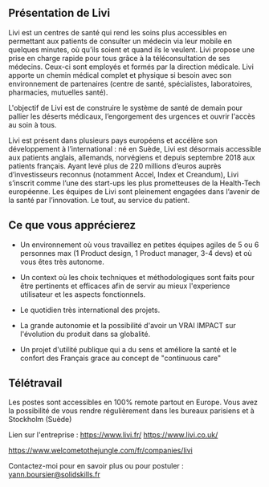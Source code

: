 Présentation de Livi
--------------------

Livi est un centres de santé qui rend les soins plus accessibles en permettant aux patients de
consulter un médecin via leur mobile en quelques minutes, où qu’ils soient et quand ils le veulent.
Livi propose une prise en charge rapide pour tous grâce à la téléconsultation de ses médecins. Ceux-ci sont employés et formés par la direction médicale. Livi apporte un chemin médical complet et physique si besoin avec son environnement de partenaires (centre de santé, spécialistes, laboratoires, pharmacies, mutuelles santé). 

L'objectif de Livi est de construire le système de santé de demain pour pallier les déserts médicaux, l’engorgement des urgences et ouvrir l'accès au soin à tous. 

Livi est présent dans plusieurs pays européens et accélère son développement à l’international : né en Suède, 
Livi est désormais accessible aux patients anglais, allemands, norvégiens et depuis septembre 2018 aux patients français.
Ayant levé plus de 220 millions d’euros auprès d’investisseurs reconnus (notamment Accel, Index et Creandum), Livi 
s’inscrit comme l’une des start-ups les plus prometteuses de la Health-Tech européenne. Les équipes de Livi sont pleinement 
engagées dans l’avenir de la santé par l’innovation.
Le tout, au service du patient.

Ce que vous apprécierez
-----------------------

- Un environnement où vous travaillez en petites équipes agiles de 5 ou 6 personnes max (1 Product design, 1 Product manager, 3-4 devs) et où vous êtes très autonome.


- Un context où les choix techniques et méthodologiques sont faits pour être pertinents et efficaces afin de servir au mieux l'experience utilisateur et les aspects fonctionnels.

- Le quotidien très international des projets.

- La grande autonomie et la possibilité d'avoir un VRAI IMPACT sur l'évolution du produit dans sa globalité.

- Un projet d'utilité publique qui a du sens et améliore la santé et le confort des Français grace au concept de "continuous care"

Télétravail
-----------
Les postes sont accessibles en 100% remote partout en Europe. Vous avez la possibilité de vous rendre régulièrement dans les bureaux parisiens et à Stockholm (Suède)

Lien sur l'entreprise : 
https://www.livi.fr/
https://www.livi.co.uk/

https://www.welcometothejungle.com/fr/companies/livi

Contactez-moi pour en savoir plus ou pour postuler : yann.boursier@solidskills.fr
